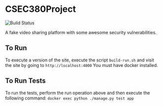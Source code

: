 # CSEC380Project
![Build Status](https://travis-ci.org/ioannidisa/CSEC380Project.svg?branch=master)

A fake video sharing platform with some awesome security vulnerabilities.

## To Run
To execute a version of the site, execute the script `build-run.sh` and visit
the site by going to `http://localhost:4000` You must have docker installed.

## To Run Tests
To run the tests, perform the run operation above and then execute the following command:
`docker exec python ./manage.py test app`